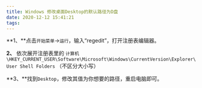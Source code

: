 ```yaml
---
title: Windows 修改桌面Desktop的默认路径为D盘
date: 2020-12-12 15:41:21
tags:
---
```


**1、**点击`开始菜单`→`运行`，输入“regedit”，打开注册表编辑器。

**2、** 依次展开注册表里的
`计算机\HKEY_CURRENT_USER\Software\Microsoft\Windows\CurrentVersion\Explorer\User Shell Folders`
（不区分大小写）

**3、**找到`Desktop`，修改其值为你想要的路径，重启电脑即可。
